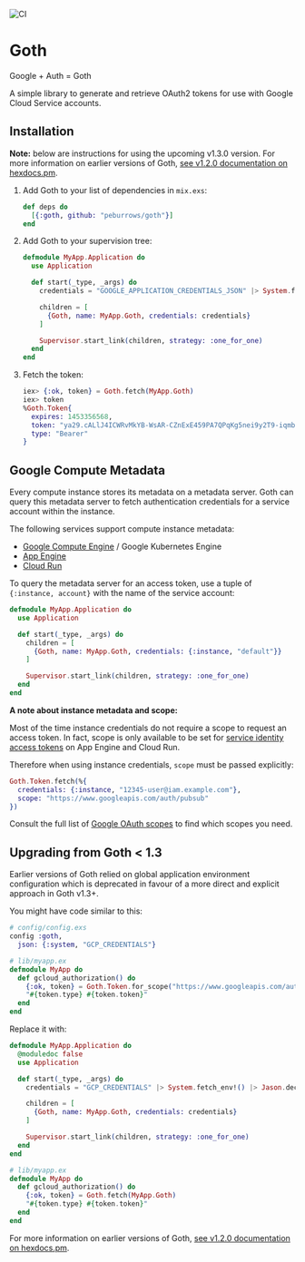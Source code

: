 ![CI](https://github.com/peburrows/goth/workflows/CI/badge.svg)

# Goth

<!-- MDOC !-->

Google + Auth = Goth

A simple library to generate and retrieve OAuth2 tokens for use with Google Cloud Service accounts.

## Installation

**Note:** below are instructions for using the upcoming v1.3.0 version. For more information on earlier versions of Goth, [see v1.2.0 documentation on hexdocs.pm](https://hexdocs.pm/goth/1.2.0).

1. Add Goth to your list of dependencies in `mix.exs`:

   ```elixir
   def deps do
     [{:goth, github: "peburrows/goth"}]
   end
   ```

2. Add Goth to your supervision tree:

   ```elixir
   defmodule MyApp.Application do
     use Application

     def start(_type, _args) do
       credentials = "GOOGLE_APPLICATION_CREDENTIALS_JSON" |> System.fetch_env!() |> Jason.decode!()

       children = [
         {Goth, name: MyApp.Goth, credentials: credentials}
       ]

       Supervisor.start_link(children, strategy: :one_for_one)
     end
   end
   ```

3. Fetch the token:

    ```elixir
    iex> {:ok, token} = Goth.fetch(MyApp.Goth)
    iex> token
    %Goth.Token{
      expires: 1453356568,
      token: "ya29.cALlJ4ICWRvMkYB-WsAR-CZnExE459PA7QPqKg5nei9y2T9-iqmbcgxq8XrTATNn_BPim",
      type: "Bearer"
    }
    ```

## Google Compute Metadata

Every compute instance stores its metadata on a metadata server.
Goth can query this metadata server to fetch authentication credentials
for a service account within the instance.

The following services support compute instance metadata:

  * [Google Compute Engine](https://cloud.google.com/compute/docs/metadata/default-metadata-values#vm_instance_metadata) / Google Kubernetes Engine
  * [App Engine](https://cloud.google.com/appengine/docs/standard/java/accessing-instance-metadata#identifying_which_metadata_endpoint_to_use)
  * [Cloud Run](https://cloud.google.com/run/docs/securing/service-identity#access_tokens)

To query the metadata server for an access token, use a tuple
of `{:instance, account}` with the name of the service account:

```elixir
defmodule MyApp.Application do
  use Application

  def start(_type, _args) do
    children = [
      {Goth, name: MyApp.Goth, credentials: {:instance, "default"}}
    ]

    Supervisor.start_link(children, strategy: :one_for_one)
  end
end
```

**A note about instance metadata and scope:**

Most of the time instance credentials do not require a scope
to request an access token. In fact, scope is only available
to be set for [service identity access tokens](https://cloud.google.com/run/docs/securing/service-identity#access_tokens)
on App Engine and Cloud Run.

Therefore when using instance credentials, `scope` must be
passed explicitly:

```elixir
Goth.Token.fetch(%{
  credentials: {:instance, "12345-user@iam.example.com"},
  scope: "https://www.googleapis.com/auth/pubsub"
})
```

Consult the full list of [Google OAuth scopes](https://developers.google.com/identity/protocols/googlescopes)
to find which scopes you need.



<!-- MDOC !-->

## Upgrading from Goth < 1.3

Earlier versions of Goth relied on global application environment configuration which is deprecated
in favour of a more direct and explicit approach in Goth v1.3+.

You might have code similar to this:

```elixir
# config/config.exs
config :goth,
  json: {:system, "GCP_CREDENTIALS"}
```

```elixir
# lib/myapp.ex
defmodule MyApp do
  def gcloud_authorization() do
    {:ok, token} = Goth.Token.for_scope("https://www.googleapis.com/auth/cloud-platform.read-only")
    "#{token.type} #{token.token}"
  end
end
```

Replace it with:

```elixir
defmodule MyApp.Application do
  @moduledoc false
  use Application

  def start(_type, _args) do
    credentials = "GCP_CREDENTIALS" |> System.fetch_env!() |> Jason.decode!()

    children = [
      {Goth, name: MyApp.Goth, credentials: credentials}
    ]

    Supervisor.start_link(children, strategy: :one_for_one)
  end
end
```

```elixir
# lib/myapp.ex
defmodule MyApp do
  def gcloud_authorization() do
    {:ok, token} = Goth.fetch(MyApp.Goth)
    "#{token.type} #{token.token}"
  end
end
```

For more information on earlier versions of Goth, [see v1.2.0 documentation on hexdocs.pm](https://hexdocs.pm/goth/1.2.0).
